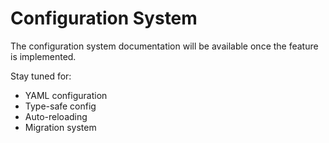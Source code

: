 # Configuration System

The configuration system documentation will be available once the feature is implemented.

Stay tuned for:
- YAML configuration
- Type-safe config
- Auto-reloading
- Migration system

